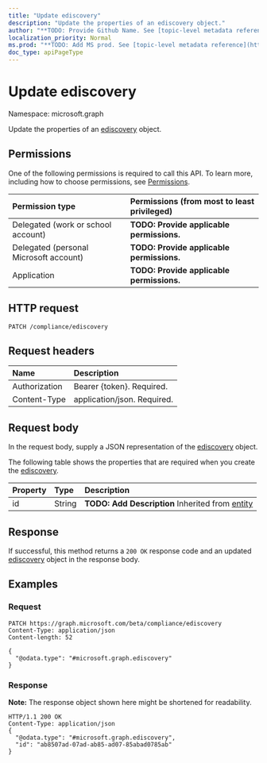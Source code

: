 ```yaml
---
title: "Update ediscovery"
description: "Update the properties of an ediscovery object."
author: "**TODO: Provide Github Name. See [topic-level metadata reference](https://msgo.azurewebsites.net/add/document/guidelines/metadata.html#topic-level-metadata)**"
localization_priority: Normal
ms.prod: "**TODO: Add MS prod. See [topic-level metadata reference](https://msgo.azurewebsites.net/add/document/guidelines/metadata.html#topic-level-metadata)**"
doc_type: apiPageType
---
```


# Update ediscovery
Namespace: microsoft.graph

Update the properties of an [ediscovery](../resources/ediscovery.md) object.

## Permissions
One of the following permissions is required to call this API. To learn more, including how to choose permissions, see [Permissions](/concepts/permissions-reference.md).

|Permission type|Permissions (from most to least privileged)|
|:---|:---|
|Delegated (work or school account)|**TODO: Provide applicable permissions.**|
|Delegated (personal Microsoft account)|**TODO: Provide applicable permissions.**|
|Application|**TODO: Provide applicable permissions.**|

## HTTP request

<!-- {
  "blockType": "ignored"
}
-->
``` http
PATCH /compliance/ediscovery
```

## Request headers
|Name|Description|
|:---|:---|
|Authorization|Bearer {token}. Required.|
|Content-Type|application/json. Required.|

## Request body
In the request body, supply a JSON representation of the [ediscovery](../resources/ediscovery.md) object.

The following table shows the properties that are required when you create the [ediscovery](../resources/ediscovery.md).

|Property|Type|Description|
|:---|:---|:---|
|id|String|**TODO: Add Description** Inherited from [entity](../resources/entity.md)|



## Response

If successful, this method returns a `200 OK` response code and an updated [ediscovery](../resources/ediscovery.md) object in the response body.

## Examples

### Request
<!-- {
  "blockType": "request",
  "name": "update_ediscovery"
}
-->
``` http
PATCH https://graph.microsoft.com/beta/compliance/ediscovery
Content-Type: application/json
Content-length: 52

{
  "@odata.type": "#microsoft.graph.ediscovery"
}
```


### Response
**Note:** The response object shown here might be shortened for readability.
<!-- {
  "blockType": "response",
  "truncated": true
}
-->
``` http
HTTP/1.1 200 OK
Content-Type: application/json
{
  "@odata.type": "#microsoft.graph.ediscovery",
  "id": "ab8507ad-07ad-ab85-ad07-85abad0785ab"
}
```

